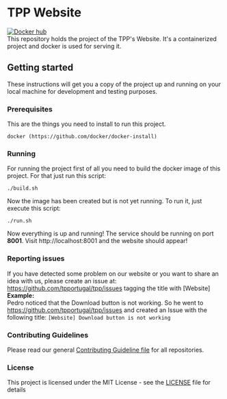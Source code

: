 # TPP Website
[![Docker hub](https://img.shields.io/badge/Docker%20Hub-tpportugal/tpp%5F_website-0db7ed.svg)](https://hub.docker.com/r/tpportugal/tpp_website/)  
This repository holds the project of the TPP's Website. It's a containerized project and docker is used for serving it.

## Getting started
These instructions will get you a copy of the project up and running on your local machine for development and testing purposes.

### Prerequisites
This are the things you need to install to run this project.
```
docker (https://github.com/docker/docker-install)
```

### Running
For running the project first of all you need to build the docker image of this project. For that just run this script:
```
./build.sh
```
Now the image has been created but is not yet running. To run it, just execute this script:
```
./run.sh
```
Now everything is up and running! The service should be running on port **8001**.
Visit http://localhost:8001 and the website should appear!

### Reporting issues
If you have detected some problem on our website or you want to share an idea with us, please create an issue at: https://github.com/tpportugal/tpp/issues tagging the title with [Website]  
**Example:**  
Pedro noticed that the Download button is not working. So he went to https://github.com/tpportugal/tpp/issues and created an Issue with the following title: `[Website] Download button is not working`

### Contributing Guidelines

Please read our general [Contributing Guideline file](https://github.com/tpportugal/tpp/blob/master/CODE_OF_CONDUCT_EN.md) for all repositories.

### License
This project is licensed under the MIT License - see the [LICENSE](LICENSE) file for details
